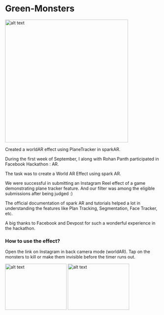 # Green-Monsters

<img src="https://user-images.githubusercontent.com/54657980/92522115-f07df400-f23b-11ea-8b05-0ed58656e1df.png" alt="alt text" width="400" height="400">

Created a worldAR effect using PlaneTracker in sparkAR. 

During the first week of September, I along with Rohan Panth participated in Facebook Hackathon : AR.

The task was to create a World AR Effect using spark AR.

We were successful in submitting an Instagram Reel effect of a game demonstrating plane tracker feature.
And our filter was among the eligible submissions after being judged :)

The official documentation of spark AR and tutorials helped a lot in understanding the features like Plan Tracking, Segmentation, Face Tracker, etc.

A big thanks to Facebook and Devpost for such a wonderful experience in the hackathon.

### How to use the effect?
Open the link on Instagram in back camera mode (worldAR). Tap on the monsters to kill or make them invisible before the timer runs out. 

<img src="https://user-images.githubusercontent.com/54657980/94988792-75cf9c80-058d-11eb-842f-1c8331d799eb.jpeg" alt="alt text" width="200" height="150">

<img src="https://user-images.githubusercontent.com/54657980/94988795-7700c980-058d-11eb-9604-b5de0020954c.jpeg" alt="alt text" width="200" height="150">




